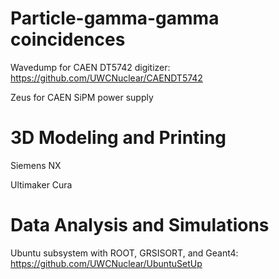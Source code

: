 # Particle-gamma-gamma coincidences

Wavedump for CAEN DT5742 digitizer: https://github.com/UWCNuclear/CAENDT5742

Zeus for CAEN SiPM power supply

# 3D Modeling and Printing

Siemens NX

Ultimaker Cura

# Data Analysis and Simulations

Ubuntu subsystem with ROOT, GRSISORT, and Geant4: https://github.com/UWCNuclear/UbuntuSetUp


